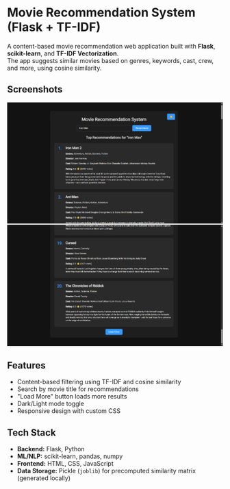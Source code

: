 # Movie Recommendation System (Flask + TF-IDF)

A content-based movie recommendation web application built with **Flask**, **scikit-learn**, and **TF-IDF Vectorization**.  
The app suggests similar movies based on genres, keywords, cast, crew, and more, using cosine similarity.

## Screenshots

![Movie Recommendation Screenshot 1](static/images/Screenshot-1.png)
![Movie Recommendation Screenshot 2](static/images/Screenshot-2.png)

## Features
- Content-based filtering using TF-IDF and cosine similarity
- Search by movie title for recommendations
- "Load More" button loads more results
- Dark/Light mode toggle
- Responsive design with custom CSS

## Tech Stack
- **Backend:** Flask, Python
- **ML/NLP:** scikit-learn, pandas, numpy
- **Frontend:** HTML, CSS, JavaScript
- **Data Storage:** Pickle (`joblib`) for precomputed similarity matrix (generated locally)
